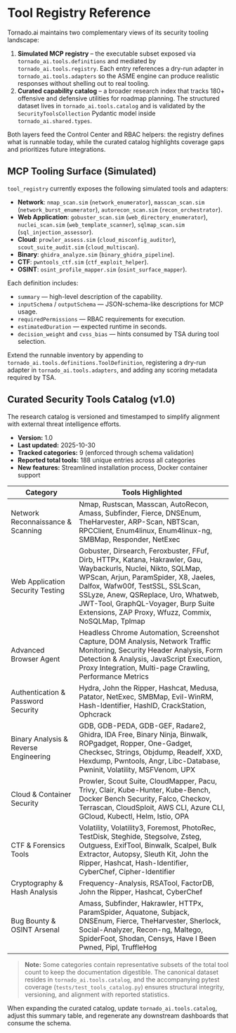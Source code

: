 # Tool Registry Reference

Tornado.ai maintains two complementary views of its security tooling landscape:

1. **Simulated MCP registry** – the executable subset exposed via
   `tornado_ai.tools.definitions` and mediated by `tornado_ai.tools.registry`.
   Each entry references a dry-run adapter in `tornado_ai.tools.adapters` so the
   ASME engine can produce realistic responses without shelling out to real
   tooling.
2. **Curated capability catalog** – a broader research index that tracks 180+
   offensive and defensive utilities for roadmap planning. The structured
   dataset lives in `tornado_ai.tools.catalog` and is validated by the
   `SecurityToolsCollection` Pydantic model inside `tornado_ai.shared.types`.

Both layers feed the Control Center and RBAC helpers: the registry defines what
is runnable today, while the curated catalog highlights coverage gaps and
prioritizes future integrations.

## MCP Tooling Surface (Simulated)

`tool_registry` currently exposes the following simulated tools and adapters:

- **Network**: `nmap_scan.sim` (`network_enumerator`), `masscan_scan.sim`
  (`network_burst_enumerator`), `autorecon_scan.sim` (`recon_orchestrator`).
- **Web Application**: `gobuster_scan.sim` (`web_directory_enumerator`),
  `nuclei_scan.sim` (`web_template_scanner`), `sqlmap_scan.sim`
  (`sql_injection_assessor`).
- **Cloud**: `prowler_assess.sim` (`cloud_misconfig_auditor`),
  `scout_suite_audit.sim` (`cloud_multiscan`).
- **Binary**: `ghidra_analyze.sim` (`binary_ghidra_pipeline`).
- **CTF**: `pwntools_ctf.sim` (`ctf_exploit_helper`).
- **OSINT**: `osint_profile_mapper.sim` (`osint_surface_mapper`).

Each definition includes:

- `summary` — high-level description of the capability.
- `inputSchema` / `outputSchema` — JSON-schema-like descriptions for MCP usage.
- `requiredPermissions` — RBAC requirements for execution.
- `estimatedDuration` — expected runtime in seconds.
- `decision_weight` and `cvss_bias` — hints consumed by TSA during tool
  selection.

Extend the runnable inventory by appending to
`tornado_ai.tools.definitions.ToolDefinition`, registering a dry-run adapter in
`tornado_ai.tools.adapters`, and adding any scoring metadata required by TSA.

## Curated Security Tools Catalog (v1.0)

The research catalog is versioned and timestamped to simplify alignment with
external threat intelligence efforts.

- **Version:** 1.0
- **Last updated:** 2025-10-30
- **Tracked categories:** 9 (enforced through schema validation)
- **Reported total tools:** 188 unique entries across all categories
- **New features:** Streamlined installation process, Docker container support

| Category | Tools Highlighted |
| --- | --- |
| Network Reconnaissance & Scanning | Nmap, Rustscan, Masscan, AutoRecon, Amass, Subfinder, Fierce, DNSEnum, TheHarvester, ARP-Scan, NBTScan, RPCClient, Enum4linux, Enum4linux-ng, SMBMap, Responder, NetExec |
| Web Application Security Testing | Gobuster, Dirsearch, Feroxbuster, FFuf, Dirb, HTTPx, Katana, Hakrawler, Gau, Waybackurls, Nuclei, Nikto, SQLMap, WPScan, Arjun, ParamSpider, X8, Jaeles, Dalfox, Wafw00f, TestSSL, SSLScan, SSLyze, Anew, QSReplace, Uro, Whatweb, JWT-Tool, GraphQL-Voyager, Burp Suite Extensions, ZAP Proxy, Wfuzz, Commix, NoSQLMap, Tplmap |
| Advanced Browser Agent | Headless Chrome Automation, Screenshot Capture, DOM Analysis, Network Traffic Monitoring, Security Header Analysis, Form Detection & Analysis, JavaScript Execution, Proxy Integration, Multi-page Crawling, Performance Metrics |
| Authentication & Password Security | Hydra, John the Ripper, Hashcat, Medusa, Patator, NetExec, SMBMap, Evil-WinRM, Hash-Identifier, HashID, CrackStation, Ophcrack |
| Binary Analysis & Reverse Engineering | GDB, GDB-PEDA, GDB-GEF, Radare2, Ghidra, IDA Free, Binary Ninja, Binwalk, ROPgadget, Ropper, One-Gadget, Checksec, Strings, Objdump, Readelf, XXD, Hexdump, Pwntools, Angr, Libc-Database, Pwninit, Volatility, MSFVenom, UPX |
| Cloud & Container Security | Prowler, Scout Suite, CloudMapper, Pacu, Trivy, Clair, Kube-Hunter, Kube-Bench, Docker Bench Security, Falco, Checkov, Terrascan, CloudSploit, AWS CLI, Azure CLI, GCloud, Kubectl, Helm, Istio, OPA |
| CTF & Forensics Tools | Volatility, Volatility3, Foremost, PhotoRec, TestDisk, Steghide, Stegsolve, Zsteg, Outguess, ExifTool, Binwalk, Scalpel, Bulk Extractor, Autopsy, Sleuth Kit, John the Ripper, Hashcat, Hash-Identifier, CyberChef, Cipher-Identifier |
| Cryptography & Hash Analysis | Frequency-Analysis, RSATool, FactorDB, John the Ripper, Hashcat, CyberChef |
| Bug Bounty & OSINT Arsenal | Amass, Subfinder, Hakrawler, HTTPx, ParamSpider, Aquatone, Subjack, DNSEnum, Fierce, TheHarvester, Sherlock, Social-Analyzer, Recon-ng, Maltego, SpiderFoot, Shodan, Censys, Have I Been Pwned, Pipl, TruffleHog |

> **Note:** Some categories contain representative subsets of the total tool
> count to keep the documentation digestible. The canonical dataset resides in
> `tornado_ai.tools.catalog`, and the accompanying pytest coverage
> (`tests/test_tools_catalog.py`) ensures structural integrity, versioning, and
> alignment with reported statistics.

When expanding the curated catalog, update `tornado_ai.tools.catalog`, adjust
this summary table, and regenerate any downstream dashboards that consume the
schema.
